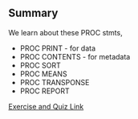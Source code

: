 ## Summary
We learn about these PROC stmts,

* PROC PRINT - for data
* PROC CONTENTS - for metadata
* PROC SORT
* PROC MEANS
* PROC TRANSPONSE
* PROC REPORT

[Exercise and Quiz Link](https://drive.google.com/open?id=1eTL51tmZouPdxk8Wq2XwSyZ5bz_slpse)

<!-- ![file list name](Capture_file_list_01.PNG) -->
